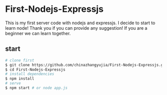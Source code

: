 # First-Nodejs-Expressjs

This is my first server code with nodejs and expressjs.
I decide to start to learn node!
Thank you if you can provide any suggestion!
If you are a beginner we can learn together.

## start

```bash
# clone first
$ git clone https://github.com/chinazhangyujia/First-Nodejs-Expressjs.git
$ cd First-Nodejs-Expressjs
# install dependencies
$ npm install
# serve
$ npm start # or node app.js
```
